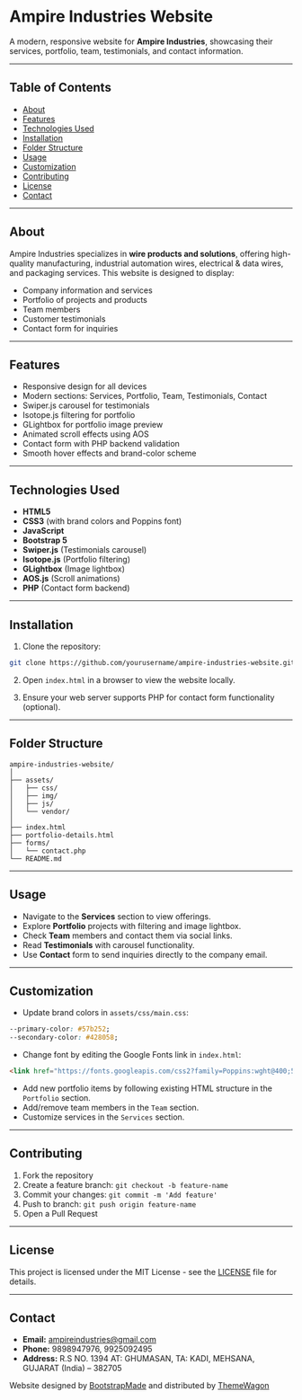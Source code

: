 # Ampire Industries Website

A modern, responsive website for **Ampire Industries**, showcasing their services, portfolio, team, testimonials, and contact information.

---

## Table of Contents

* [About](#about)
* [Features](#features)
* [Technologies Used](#technologies-used)
* [Installation](#installation)
* [Folder Structure](#folder-structure)
* [Usage](#usage)
* [Customization](#customization)
* [Contributing](#contributing)
* [License](#license)
* [Contact](#contact)

---

## About

Ampire Industries specializes in **wire products and solutions**, offering high-quality manufacturing, industrial automation wires, electrical & data wires, and packaging services. This website is designed to display:

* Company information and services
* Portfolio of projects and products
* Team members
* Customer testimonials
* Contact form for inquiries

---

## Features

* Responsive design for all devices
* Modern sections: Services, Portfolio, Team, Testimonials, Contact
* Swiper.js carousel for testimonials
* Isotope.js filtering for portfolio
* GLightbox for portfolio image preview
* Animated scroll effects using AOS
* Contact form with PHP backend validation
* Smooth hover effects and brand-color scheme

---

## Technologies Used

* **HTML5**
* **CSS3** (with brand colors and Poppins font)
* **JavaScript**
* **Bootstrap 5**
* **Swiper.js** (Testimonials carousel)
* **Isotope.js** (Portfolio filtering)
* **GLightbox** (Image lightbox)
* **AOS.js** (Scroll animations)
* **PHP** (Contact form backend)

---

## Installation

1. Clone the repository:

```bash
git clone https://github.com/yourusername/ampire-industries-website.git
```

2. Open `index.html` in a browser to view the website locally.

3. Ensure your web server supports PHP for contact form functionality (optional).

---

## Folder Structure

```
ampire-industries-website/
│
├── assets/
│   ├── css/
│   ├── img/
│   ├── js/
│   └── vendor/
│
├── index.html
├── portfolio-details.html
├── forms/
│   └── contact.php
└── README.md
```

---

## Usage

* Navigate to the **Services** section to view offerings.
* Explore **Portfolio** projects with filtering and image lightbox.
* Check **Team** members and contact them via social links.
* Read **Testimonials** with carousel functionality.
* Use **Contact** form to send inquiries directly to the company email.

---

## Customization

* Update brand colors in `assets/css/main.css`:

```css
--primary-color: #57b252;
--secondary-color: #428058;
```

* Change font by editing the Google Fonts link in `index.html`:

```html
<link href="https://fonts.googleapis.com/css2?family=Poppins:wght@400;500;600;700&display=swap" rel="stylesheet">
```

* Add new portfolio items by following existing HTML structure in the `Portfolio` section.
* Add/remove team members in the `Team` section.
* Customize services in the `Services` section.

---

## Contributing

1. Fork the repository
2. Create a feature branch: `git checkout -b feature-name`
3. Commit your changes: `git commit -m 'Add feature'`
4. Push to branch: `git push origin feature-name`
5. Open a Pull Request

---

## License

This project is licensed under the MIT License - see the [LICENSE](LICENSE) file for details.

---

## Contact

* **Email:** [ampireindustries@gmail.com](mailto:ampireindustries@gmail.com)
* **Phone:** 9898947976, 9925092495
* **Address:** R.S NO. 1394 AT: GHUMASAN, TA: KADI, MEHSANA, GUJARAT (India) – 382705

Website designed by [BootstrapMade](https://bootstrapmade.com/) and distributed by [ThemeWagon](https://themewagon.com)
